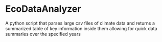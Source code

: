 # EcoDataAnalyzer
A python script that parses large csv files of climate data and returns a summarized table of key information inside them allowing for quick data summaries over the specified years
